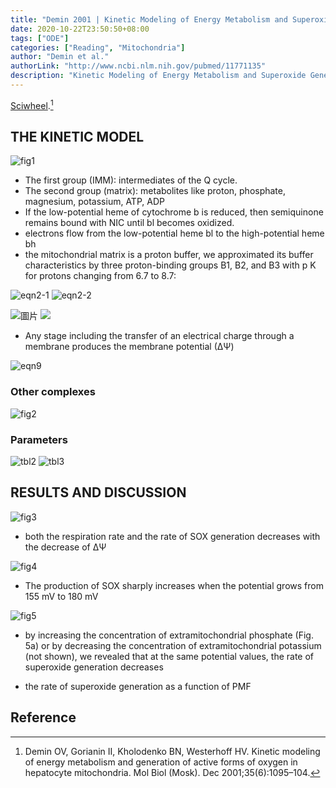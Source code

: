 ```yaml
---
title: "Demin 2001 | Kinetic Modeling of Energy Metabolism and Superoxide Generation in Hepatocyte Mitochondria"
date: 2020-10-22T23:50:50+08:00
tags: ["ODE"]
categories: ["Reading", "Mitochondria"]
author: "Demin et al."
authorLink: "http://www.ncbi.nlm.nih.gov/pubmed/11771135"
description: "Kinetic Modeling of Energy Metabolism and Superoxide Generation in Hepatocyte Mitochondria"
---
```


[Sciwheel](https://sciwheel.com/work/#/items/6845471).[^Demin2001]

<!--more-->

## THE KINETIC MODEL
![fig1](https://user-images.githubusercontent.com/40054455/86616840-01ff1180-bfe9-11ea-8f43-e0d0240946b7.png)
* The first group (IMM): intermediates of the Q cycle.
* The second group (matrix): metabolites like proton, phosphate, magnesium, potassium, ATP, ADP
* If the low-potential heme of cytochrome b is reduced, then semiquinone remains bound with NIC until bl becomes oxidized.
* electrons flow from the low-potential heme bl to the high-potential heme bh
* the mitochondrial matrix is a proton buffer, we approximated its buffer characteristics by three proton-binding groups B1,  B2, and B3 with p K for protons changing from 6.7 to 8.7:

![eqn2-1](https://user-images.githubusercontent.com/40054455/86616823-fdd2f400-bfe8-11ea-806a-69ab15b95ca7.png)
![eqn2-2](https://user-images.githubusercontent.com/40054455/86616829-ff042100-bfe8-11ea-9704-f8cb815aa568.png)

![圖片](https://user-images.githubusercontent.com/40054455/94360727-47ac1180-00e2-11eb-85e2-e0e5ab207599.png)
![](https://user-images.githubusercontent.com/40054455/94360738-5bf00e80-00e2-11eb-90ee-b0ff01e3d4d2.png)

* Any stage including the transfer of an electrical charge through a membrane produces the membrane potential (∆Ψ)

![eqn9](https://user-images.githubusercontent.com/40054455/86616838-01667b00-bfe9-11ea-8247-e0818cd364ae.png)

### Other complexes
![fig2](https://user-images.githubusercontent.com/40054455/86616844-0297a800-bfe9-11ea-94b6-5c319ae13df3.png)

### Parameters
![tbl2](https://user-images.githubusercontent.com/40054455/86616855-05929880-bfe9-11ea-86ac-a13cfb0353a6.png)
![tbl3](https://user-images.githubusercontent.com/40054455/86616859-062b2f00-bfe9-11ea-8593-ce2f1838da57.png)

## RESULTS AND DISCUSSION
![fig3](https://user-images.githubusercontent.com/40054455/86616846-03303e80-bfe9-11ea-9339-423e8620a281.png)
* both the respiration rate and the rate of SOX generation decreases with the decrease of ∆Ψ

![fig4](https://user-images.githubusercontent.com/40054455/86616847-03303e80-bfe9-11ea-9d9e-242f947b4a8c.png)
* The production of SOX sharply increases when the potential grows from 155 mV to 180 mV

![fig5](https://user-images.githubusercontent.com/40054455/86616849-03c8d500-bfe9-11ea-8c87-22621f78f84c.png)
* by increasing the concentration of extramitochondrial phosphate (Fig. 5a) or by decreasing the concentration of extramitochondrial potassium (not shown), we revealed that at the same potential values, the rate of superoxide generation decreases

* the rate of superoxide generation as a function of PMF

## Reference
[^Demin2001]: Demin OV, Gorianin II, Kholodenko BN, Westerhoff HV. Kinetic modeling of energy metabolism and generation of active forms of oxygen in hepatocyte mitochondria. Mol Biol (Mosk). Dec 2001;35(6):1095–104.
